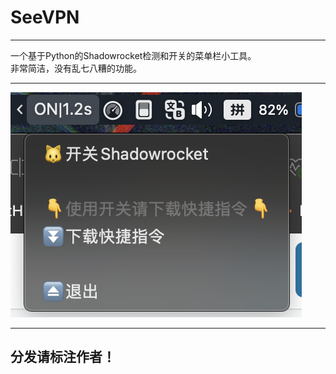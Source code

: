 # SeeVPN

***
一个基于Python的Shadowrocket检测和开关的菜单栏小工具。<br>
非常简洁，没有乱七八糟的功能。<br>
***
![截图](./photos/1.png)
***

## __分发请标注作者！__